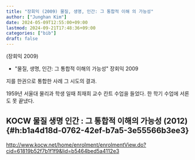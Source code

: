 ```yaml
---
title: "장회익 (2009) 물질, 생명, 인간: 그 통합적 이해 의 가능성"
author: ["Junghan Kim"]
date: 2024-05-09T12:55:00+09:00
lastmod: 2024-09-21T17:48:36+09:00
categories: ["bib"]
draft: false
---
```


(장회익 2009)

-   "물질, 생명, 인간: 그 통합적 이해의 가능성" 장회익 2009

지를 한권으로 통합한 사례 그 시도의 결과.

1959년 서울대 물리과 학생 일때 최재희 교수 칸트 수업을 들었다. 한 학기 수업에 서론도 못 끝냈다.


## KOCW 물질 생명 인간 : 그 통합적 이해의 가능성 (2012) {#h:b1a4d18d-0762-42ef-b7a5-3e55566b3ee3}

<http://www.kocw.net/home/enrolment/enrolmentView.do?cid=61819b52f7b1f1f9&lid=b5464bed5a4112e3>
